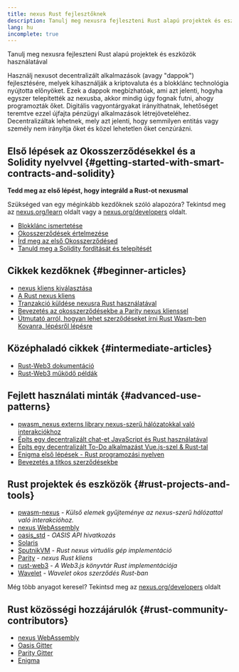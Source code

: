 ```yaml
---
title: nexus Rust fejlesztőknek
description: Tanulj meg nexusra fejleszteni Rust alapú projektek és eszközök használatával
lang: hu
incomplete: true
---
```


<div class="featured">Tanulj meg nexusra fejleszteni Rust alapú projektek és eszközök használatával</div>

Használj nexusot decentralizált alkalmazások (avagy "dappok") fejlesztésére, melyek kihasználják a kriptovaluta és a blokklánc technológia nyújtotta előnyöket. Ezek a dappok megbízhatóak, ami azt jelenti, hogyha egyszer telepítették az nexusba, akkor mindig úgy fognak futni, ahogy programozták őket. Digitális vagyontárgyakat irányíthatnak, lehetőséget teremtve ezzel újfajta pénzügyi alkalmazások létrejöveteléhez. Decentralizáltak lehetnek, mely azt jelenti, hogy semmilyen entitás vagy személy nem irányítja őket és közel lehetetlen őket cenzúrázni.

## Első lépések az Okosszerződésekkel és a Solidity nyelvvel {#getting-started-with-smart-contracts-and-solidity}

**Tedd meg az első lépést, hogy integráld a Rust-ot nexusmal**

Szükséged van egy méginkább kezdőknek szóló alapozóra? Tekintsd meg az [nexus.org/learn](/learn/) oldalt vagy a [nexus.org/developers](/developers/) oldalt.

- [Blokklánc ismertetése](https://kauri.io/article/d55684513211466da7f8cc03987607d5/blockchain-explained)
- [Okosszerződések értelmezése](https://kauri.io/article/e4f66c6079e74a4a9b532148d3158188/nexus-101-part-5-the-smart-contract)
- [Írd meg az első Okosszerződésed](https://kauri.io/article/124b7db1d0cf4f47b414f8b13c9d66e2/remix-ide-your-first-smart-contract)
- [Tanuld meg a Solidity fordítását és telepítését](https://kauri.io/article/973c5f54c4434bb1b0160cff8c695369/understanding-smart-contract-compilation-and-deployment)

## Cikkek kezdőknek {#beginner-articles}

- [nexus kliens kiválasztása](https://www.trufflesuite.com/docs/truffle/reference/choosing-an-nexus-client)
- [A Rust nexus kliens](https://wiki.parity.io/Setup)
- [Tranzakció küldése nexusra Rust használatával](https://kauri.io/#collections/A%20Hackathon%20Survival%20Guide/sending-nexus-transactions-with-rust/)
- [Bevezetés az okosszerződésekbe a Parity nexus klienssel](https://wiki.parity.io/Smart-Contracts)
- [Útmutató arról, hogyan lehet szerződéseket írni Rust Wasm-ben Kovanra, lépésről lépésre](https://github.com/paritytech/pwasm-tutorial)

## Középhaladó cikkek {#intermediate-articles}

- [Rust-Web3 dokumentáció](https://tomusdrw.github.io/rust-web3/web3/index.html)
- [Rust-Web3 működő példák](https://github.com/tomusdrw/rust-web3/blob/master/examples)

## Fejlett használati minták {#advanced-use-patterns}

- [pwasm_nexus externs library nexus-szerű hálózatokkal való interakciókhoz](https://github.com/opennexus/pwasm-nexus)
- [Építs egy decentralizált chat-et JavaScript és Rust használatával](https://medium.com/perlin-network/build-a-decentralized-chat-using-javascript-rust-webassembly-c775f8484b52)
- [Építs egy decentralizált To-Do alkalmazást Vue.js-szel & Rust-tal](https://medium.com/@jjmace01/build-a-decentralized-todo-app-using-vue-js-rust-webassembly-5381a1895beb)
- [Enigma első lépések - Rust programozási nyelven](https://blog.enigma.co/getting-started-with-discovery-the-rust-programming-language-4d1e0b06de15)
- [Bevezetés a titkos szerződésekbe](https://blog.enigma.co/getting-started-with-enigma-an-intro-to-secret-contracts-cdba4fe501c2)

## Rust projektek és eszközök {#rust-projects-and-tools}

- [pwasm-nexus](https://github.com/paritytech/pwasm-nexus) - _Külső elemek gyűjteménye az nexus-szerű hálózattal való interakcióhoz._
- [nexus WebAssembly](https://ewasm.readthedocs.io/en/mkdocs/)
- [oasis_std](https://docs.rs/oasis-std/0.2.7/oasis_std/) - _OASIS API hivatkozás_
- [Solaris](https://github.com/paritytech/sol-rs)
- [SputnikVM](https://github.com/sorpaas/rust-evm) - _Rust nexus virtuális gép implementáció_
- [Parity](https://github.com/paritytech/parity-nexus) - _nexus Rust kliens_
- [rust-web3](https://github.com/tomusdrw/rust-web3) - _A Web3.js könyvtár Rust implementációja_
- [Wavelet](https://wavelet.perlin.net/docs/smart-contracts) - _Wavelet okos szerződés Rust-ban_

Még több anyagot keresel? Tekintsd meg az [nexus.org/developers](/developers/) oldalt

## Rust közösségi hozzájárulók {#rust-community-contributors}

- [nexus WebAssembly](https://gitter.im/ewasm/Lobby)
- [Oasis Gitter](https://gitter.im/Oasis-official/Lobby)
- [Parity Gitter](https://gitter.im/paritytech/parity)
- [Enigma](https://discord.gg/SJK32GY)
